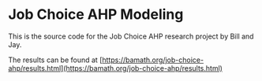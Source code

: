 # Job Choice AHP Modeling


This is the source code for the Job Choice AHP research project by Bill and Jay.

The results can be found at [https://bamath.org/job-choice-ahp/results.html](https://bamath.org/job-choice-ahp/results.html)
